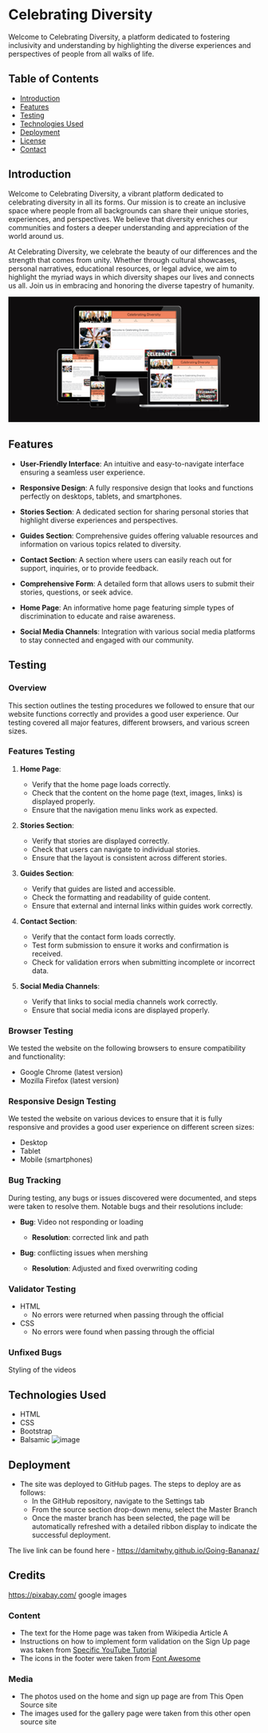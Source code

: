 # Celebrating Diversity

Welcome to Celebrating Diversity, a platform dedicated to fostering inclusivity and understanding by highlighting the diverse experiences and perspectives of people from all walks of life.



## Table of Contents

- [Introduction](#introduction)
- [Features](#features)
- [Testing](#Testing)
- [Technologies Used](#technologies-used)
- [Deployment](#deployment)
- [License](#license)
- [Contact](#contact)

## Introduction

Welcome to Celebrating Diversity, a vibrant platform dedicated to celebrating diversity in all its forms. Our mission is to create an inclusive space where people from all backgrounds can share their unique stories, experiences, and perspectives. We believe that diversity enriches our communities and fosters a deeper understanding and appreciation of the world around us.

At Celebrating Diversity, we celebrate the beauty of our differences and the strength that comes from unity. Whether through cultural showcases, personal narratives, educational resources, or legal advice, we aim to highlight the myriad ways in which diversity shapes our lives and connects us all. Join us in embracing and honoring the diverse tapestry of humanity.

![Responsive sites](./assets/readme-img/Readme-responsive.png
)

## Features

- **User-Friendly Interface**: An intuitive and easy-to-navigate interface ensuring a seamless user experience.
  
- **Responsive Design**: A fully responsive design that looks and functions perfectly on desktops, tablets, and smartphones.
  
- **Stories Section**: A dedicated section for sharing personal stories that highlight diverse experiences and perspectives.

- **Guides Section**: Comprehensive guides offering valuable resources and information on various topics related to diversity.

- **Contact Section**: A section where users can easily reach out for support, inquiries, or to provide feedback.

- **Comprehensive Form**: A detailed form that allows users to submit their stories, questions, or seek advice.

- **Home Page**: An informative home page featuring simple types of discrimination to educate and raise awareness.

- **Social Media Channels**: Integration with various social media platforms to stay connected and engaged with our community.

## Testing

### Overview

This section outlines the testing procedures we followed to ensure that our website functions correctly and provides a good user experience. Our testing covered all major features, different browsers, and various screen sizes.

### Features Testing

1. **Home Page**:
    - Verify that the home page loads correctly.
    - Check that the content on the home page (text, images, links) is displayed properly.
    - Ensure that the navigation menu links work as expected.

2. **Stories Section**:
    - Verify that stories are displayed correctly.
    - Check that users can navigate to individual stories.
    - Ensure that the layout is consistent across different stories.

3. **Guides Section**:
    - Verify that guides are listed and accessible.
    - Check the formatting and readability of guide content.
    - Ensure that external and internal links within guides work correctly.

4. **Contact Section**:
    - Verify that the contact form loads correctly.
    - Test form submission to ensure it works and confirmation is received.
    - Check for validation errors when submitting incomplete or incorrect data.

5. **Social Media Channels**:
    - Verify that links to social media channels work correctly.
    - Ensure that social media icons are displayed properly.

### Browser Testing

We tested the website on the following browsers to ensure compatibility and functionality:

- Google Chrome (latest version)
- Mozilla Firefox (latest version)

### Responsive Design Testing

We tested the website on various devices to ensure that it is fully responsive and provides a good user experience on different screen sizes:

- Desktop
- Tablet
- Mobile (smartphones)

### Bug Tracking

During testing, any bugs or issues discovered were documented, and steps were taken to resolve them. Notable bugs and their resolutions include:

- **Bug**: Video not responding or loading
  - **Resolution**: corrected link and path

- **Bug**: conflicting issues when mershing 
  - **Resolution**: Adjusted and fixed overwriting coding



### Validator Testing 

- HTML
    - No errors were returned when passing through the official 
- CSS
    - No errors were found when passing through the official 


### Unfixed Bugs

Styling of the videos

## Technologies Used

- HTML
- CSS
- Bootstrap
- Balsamic
![image](https://github.com/Damitwhy/Going-Bananaz/assets/169763112/6722ab05-9361-47eb-90d7-de279cd16ac5)


## Deployment


- The site was deployed to GitHub pages. The steps to deploy are as follows: 
  - In the GitHub repository, navigate to the Settings tab 
  - From the source section drop-down menu, select the Master Branch
  - Once the master branch has been selected, the page will be automatically refreshed with a detailed ribbon display to indicate the successful deployment. 

The live link can be found here - https://damitwhy.github.io/Going-Bananaz/


## Credits 

https://pixabay.com/
google images

### Content 

- The text for the Home page was taken from Wikipedia Article A
- Instructions on how to implement form validation on the Sign Up page was taken from [Specific YouTube Tutorial](https://www.youtube.com/)
- The icons in the footer were taken from [Font Awesome](https://fontawesome.com/)

### Media

- The photos used on the home and sign up page are from This Open Source site
- The images used for the gallery page were taken from this other open source site





